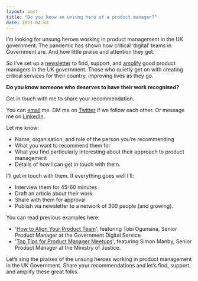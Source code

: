 ```yaml
---
layout: post
title: "Do you know an unsung hero of a product manager?"
date: 2021-04-03
---
```


I’m looking for unsung heroes working in product management in the UK government. 
The pandemic has shown how critical ‘digital’ teams in Government are. And how little praise and attention they get. 

So I’ve set up a [newsletter](https://buttondown.email/goodproductmanagement) to find, support, and [amplify](https://www.vox.com/2016/9/14/12914370/white-house-obama-women-gender-bias-amplification) good product managers in the UK government. Those who quietly get on with creating critical services for their country, improving lives as they go.

**Do you know someone who deserves to have their work recognised?**

Get in touch with me to share your recommendation.

You can [email](scott@goodproduct.management) me. DM me on [Twitter](https://twitter.com/scottcolfer) if we follow each other. Or message me on [LinkedIn](https://www.linkedin.com/in/scottcolfer).

Let me know:

- Name, organisation, and role of the person you’re recommending
- What you want to recommend them for
- What you find particularly interesting about their approach to product management
- Details of how I can get in touch with them.

I’ll get in touch with them. If everything goes well I'll: 

- Interview them for 45-60 minutes 
- Draft an article about their work
- Share with them for approval
- Publish via newsletter to a network of 300 people (and growing).

You can read previous examples here:

- '[How to Align Your Product Team](https://buttondown.email/goodproductmanagement/archive/aa88b76c-5c0a-4402-a5ad-36a924fc9a28)', featuring Tobi Ogunsina, Senior Product Manager at the Government Digital Service
- '[Top Tips for Product Manager Meetups](https://buttondown.email/goodproductmanagement/archive/6a694af8-19d3-4e33-93a0-bcf6c75aadaf)', featuring Simon Manby, Senior Product Manager at the Ministry of Justice.

Let’s sing the praises of the unsung heroes working in product management in the UK Government. Share your recommendations and let’s find, support, and amplify these great folks.


